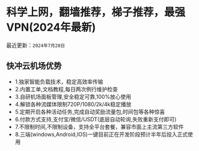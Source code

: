 # 科学上网，翻墙推荐，梯子推荐，最强VPN(2024年最新)

最近更新：`2024年7月28日`


<h2 id="快冲云机场优势">快冲云机场优势</h2>
<ul>
  <li>1.独家智能负载技术，稳定高效率传输</li>
  <li>2.内置工单,文档教程,每日两次例行维护检查</li>
  <li>3.自研机场面板管理,安全稳定可靠,100%放心使用</li>
  <li>4.解锁各种流媒体限制720P/1080/2k/4k稳定播放</li>
  <li>5.定期开启各种活动任务,完成自动奖励流量包,时间包等各种惊喜</li>
  <li>6.付款方式支持,支付宝/微信/USDT(底层自动轮询,失败重新支付即可)</li>
  <li>7.不限制时间,不限制设备，支持全平台套餐，兼容市面上主流第三方软件</li>
  <li>8.三端(windows,Android,IOS)一键目前正在开发阶段预计半年后投入正式使用</li>
</ul>

